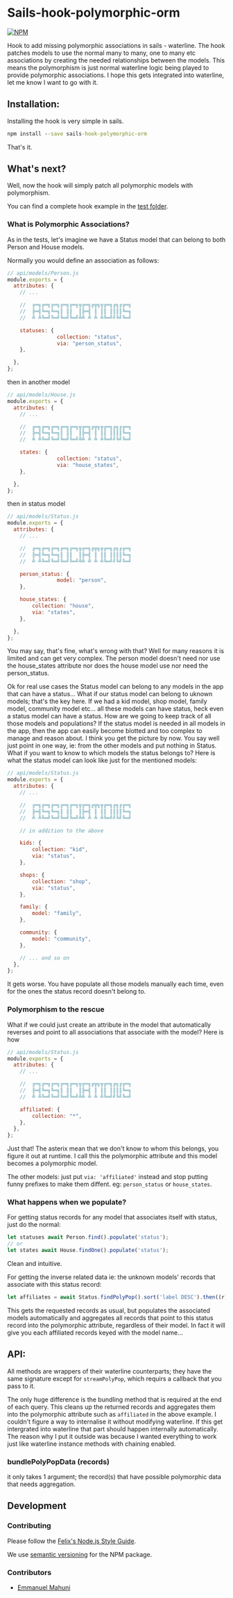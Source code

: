 # Sails-hook-polymorphic-orm

[![NPM](https://nodei.co/npm/sails-hook-polymorphic-orm.png?downloads=true&downloadRank=true&stars=true)](https://nodei.co/npm/sails-hook-polymorphic-orm/)

Hook to add missing polymorphic associations in sails - waterline. The hook patches models to use the normal many to many, one to many etc associations by creating the needed relationships between the models. This means the polymorphism is just normal waterline logic being played to provide polymorphic associations. I hope this gets integrated into waterline, let me know I want to go with it.

## Installation:

Installing the hook is very simple in sails.

```cmd
npm install --save sails-hook-polymorphic-orm
```

That's it.

## What's next?

Well, now the hook will simply patch all polymorphic models with polymorphism.

You can find a complete hook example in the [test folder](https://github.com/emahuni/sails-hook-polymorphic-orm/tree/master/test/app/).

### What is Polymorphic Associations?

As in the tests, let's imagine we have a Status model that can belong to both Person and House models.

Normally you would define an association as follows:

```js
// api/models/Person.js
module.exports = {
  attributes: {
    // ...

    //  ╔═╗╔═╗╔═╗╔═╗╔═╗╦╔═╗╔╦╗╦╔═╗╔╗╔╔═╗
    //  ╠═╣╚═╗╚═╗║ ║║  ║╠═╣ ║ ║║ ║║║║╚═╗
    //  ╩ ╩╚═╝╚═╝╚═╝╚═╝╩╩ ╩ ╩ ╩╚═╝╝╚╝╚═╝

    statuses: {
				collection: "status",
				via: "person_status",
    },

  },
};

```
then in another model

```js
// api/models/House.js
module.exports = {
  attributes: {
    // ...

    //  ╔═╗╔═╗╔═╗╔═╗╔═╗╦╔═╗╔╦╗╦╔═╗╔╗╔╔═╗
    //  ╠═╣╚═╗╚═╗║ ║║  ║╠═╣ ║ ║║ ║║║║╚═╗
    //  ╩ ╩╚═╝╚═╝╚═╝╚═╝╩╩ ╩ ╩ ╩╚═╝╝╚╝╚═╝

    states: {
				collection: "status",
				via: "house_states",
    },

  },
};

```
then in status model
```js
// api/models/Status.js
module.exports = {
  attributes: {
    // ...

    //  ╔═╗╔═╗╔═╗╔═╗╔═╗╦╔═╗╔╦╗╦╔═╗╔╗╔╔═╗
    //  ╠═╣╚═╗╚═╗║ ║║  ║╠═╣ ║ ║║ ║║║║╚═╗
    //  ╩ ╩╚═╝╚═╝╚═╝╚═╝╩╩ ╩ ╩ ╩╚═╝╝╚╝╚═╝

    person_status: {
				model: "person",
    },

    house_states: {
        collection: "house",
        via: "states",
    },

  },
};

```

You may say, that's fine, what's wrong with that? Well for many reasons it is limited and can get very complex. The person model doesn't need nor use the house_states attribute nor does the house model use nor need the person_status.

Ok for real use cases the Status model can belong to any models in the app that can have a status... What if our status model can belong to uknown models; that's the key here. If we had a kid model, shop model, family model, community model etc... all these models can have status, heck even a status model can have a status. How are we going to keep track of all those models and populations? If the status model is needed in all models in the app, then the app can easily become blotted and too complex to manage and reason about.  I think you get the picture by now.
You say well just point in one way, ie: from the other models and put nothing in Status. What if you want to know to which models the status belongs to?
Here is what the status model can look like just for the mentioned models:

```js
// api/models/Status.js
module.exports = {
  attributes: {
    // ...

    //  ╔═╗╔═╗╔═╗╔═╗╔═╗╦╔═╗╔╦╗╦╔═╗╔╗╔╔═╗
    //  ╠═╣╚═╗╚═╗║ ║║  ║╠═╣ ║ ║║ ║║║║╚═╗
    //  ╩ ╩╚═╝╚═╝╚═╝╚═╝╩╩ ╩ ╩ ╩╚═╝╝╚╝╚═╝

    // in addition to the above

    kids: {
        collection: "kid",
        via: "status",
    },

    shops: {
        collection: "shop",
        via: "status",
    },

    family: {
        model: "family",
    },

    community: {
        model: "community",
    },

    // ... and so on
  },
};

```

It gets worse. You have populate all those models manually each time, even for the ones the status record doesn't belong to.


### Polymorphism to the rescue
What if we could just create an attribute in the model that automatically reverses and point to all associations that associate with the model? Here is how

```js
// api/models/Status.js
module.exports = {
  attributes: {
    // ...

    //  ╔═╗╔═╗╔═╗╔═╗╔═╗╦╔═╗╔╦╗╦╔═╗╔╗╔╔═╗
    //  ╠═╣╚═╗╚═╗║ ║║  ║╠═╣ ║ ║║ ║║║║╚═╗
    //  ╩ ╩╚═╝╚═╝╚═╝╚═╝╩╩ ╩ ╩ ╩╚═╝╝╚╝╚═╝

    affiliated: {
        collection: "*",
    },
  },
};

```

Just that! The asterix mean that we don't know to whom this belongs, you figure it out at runtime. I call this the polymorphic attribute and this model becomes a polymorphic model.

The other models: just put `via: 'affiliated'` instead and stop putting funny prefixes to make them diffent. eg: `person_status` or `house_states`.

### What happens when we populate?

For getting status records for any model that associates itself with status, just do the normal:
```js
let statuses await Person.find().populate('status');
// or
let states await House.findOne().populate('status');
```

Clean and intuitive.

For getting the inverse related data ie: the unknown models' records that associate with this status record:

```js
let affiliates = await Status.findPolyPop().sort('label DESC').then((r)=>Status.bundlePolyPopData(r));
```
This gets the requested records as usual, but populates the associated models automatically and aggregates all records that point to this status record into the polymorphic attribute, regardless of their model. In fact it will give you each affiliated records keyed with the model name...

## API:

All methods are wrappers of their waterline counterparts; they have the same signature except for `streamPolyPop`, which requirs a callback that you pass to it.

The only huge difference is the bundling method that is required at the end of each query. This cleans up the returned records and aggregates them into the polymorphic attribute such as `affiliated` in the above example. I couldn't figure a way to internalise it without modifying waterline. If this get intergrated into waterline that part should happen internally automatically. The reason why I put it outside was because I wanted everything to work just like waterline instance methods with chaining enabled.

### bundlePolyPopData (records)
it only takes 1 argument; the record(s) that have possible polymorphic data that needs aggregation.

## Development

### Contributing
  
Please follow the [Felix's Node.js Style Guide](https://github.com/felixge/node-style-guide).

We use [semantic versioning](https://docs.npmjs.com/getting-started/semantic-versioning) for the NPM package.

### Contributors

- [Emmanuel Mahuni](https://github.com/emahuni)


